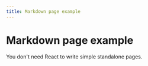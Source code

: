 ```yaml
---
title: Markdown page example
---
```


Markdown page example
=====================

You don't need React to write simple standalone pages.
